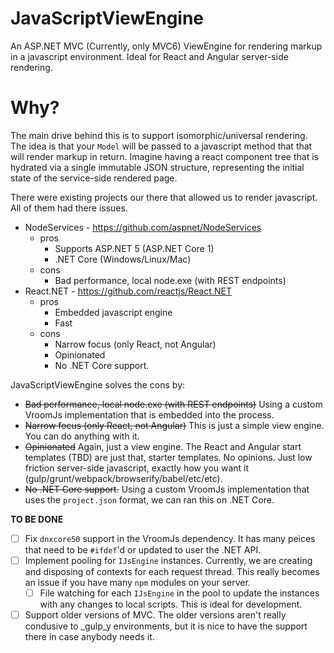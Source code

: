 # JavaScriptViewEngine

An ASP.NET MVC (Currently, only MVC6) ViewEngine for rendering markup in a javascript environment. Ideal for React and Angular server-side rendering.

# Why?

The main drive behind this is to support isomorphic/universal rendering. The idea is that your ```Model``` will be passed to a javascript method that that will render markup in return. Imagine having a react component tree that is hydrated via a single immutable JSON structure, representing the initial state of the service-side rendered page.

There were existing projects our there that allowed us to render javascript. All of them had there issues.

- NodeServices - https://github.com/aspnet/NodeServices
  - pros
    - Supports ASP.NET 5 (ASP.NET Core 1)
    - .NET Core (Windows/Linux/Mac)
  - cons
    - Bad performance, local node.exe (with REST endpoints)
- React.NET - https://github.com/reactjs/React.NET
  - pros
    - Embedded javascript engine
    - Fast
  - cons
    - Narrow focus (only React, not Angular)
    - Opinionated
    - No .NET Core support.

JavaScriptViewEngine solves the cons by:
- ~~Bad performance, local node.exe (with REST endpoints)~~ Using a custom VroomJs implementation that is embedded into the process.
- ~~Narrow focus (only React, not Angular)~~ This is just a simple view engine. You can do anything with it.
- ~~Opinionated~~ Again, just a view engine. The React and Angular start templates (TBD) are just that, starter templates. No opinions. Just low friction server-side javascript, exactly how you want it (gulp/grunt/webpack/browserify/babel/etc/etc).
- ~~No .NET Core support.~~ Using a custom VroomJs implementation that uses the ```project.json``` format, we can ran this on .NET Core.

**TO BE DONE**
- [ ] Fix ```dnxcore50``` support in the VroomJs dependency. It has many peices that need to be ```#ifdef```'d or updated to user the .NET API.
- [ ] Implement pooling for ```IJsEngine``` instances. Currently, we are creating and disposing of contexts for each request thread. This really becomes an issue if you have many ```npm``` modules on your server.
  - [ ] File watching for each ```IJsEngine``` in the pool to update the instances with any changes to local scripts. This is ideal for development.
- [ ] Support older versions of MVC. The older versions aren't really condusive to _gulp_y environments, but it is nice to have the support there in case anybody needs it.
